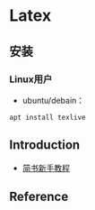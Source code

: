 # Latex

## 安装

### Linux用户

- ubuntu/debain：

```shell
apt install texlive
```

## Introduction

- [简书新手教程](https://www.jianshu.com/p/3e842d67ada2)

## Reference

<object data="symbols.pdf" type="application/pdf" width="100%" height="700px"></object> 

